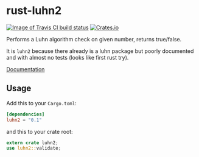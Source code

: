 # rust-luhn2
[![Image of Travis CI build status](https://travis-ci.org/lunemec/rust-luhn.svg?branch=master)](https://travis-ci.org/lunemec/rust-luhn)
[![Crates.io](https://img.shields.io/crates/v/luhn2.svg)](https://crates.io/crates/luhn2)

Performs a Luhn algorithm check on given number, returns true/false.

It is `luhn2` because there already is a luhn package but poorly 
documented and with almost no tests (looks like first rust try).

[Documentation](https://lunemec.github.io/rust-luhn/)

## Usage

Add this to your `Cargo.toml`:

```toml
[dependencies]
luhn2 = "0.1"
```

and this to your crate root:

```rust
extern crate luhn2;
use luhn2::validate;
```
